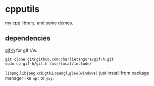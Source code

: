 # cpputils

my cpp library, and some demos.

## dependencies

[gif-h](https://github.com/charlietangora/gif-h) for gif r/w.

```shell
git clone git@github.com:charlietangora/gif-h.git
sudo cp gif-h/gif.h /usr/local/include/
```

`libpng`,`libjpeg`,`xcb`,`gtk2`,`opengl`,`glew(windows)` just install from package manager like `apt` or `yay`.

